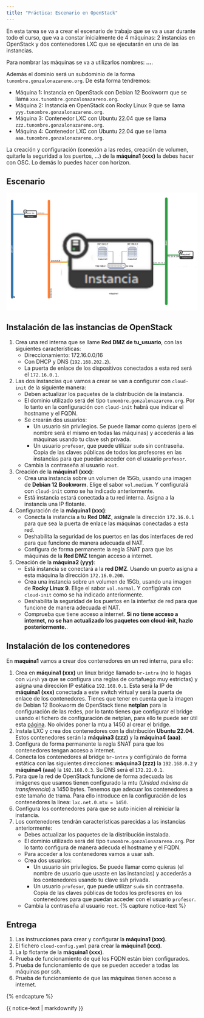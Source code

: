 ```yaml
---
title: "Práctica: Escenario en OpenStack"
---
```


En esta tarea se va a crear el escenario de trabajo que se va a usar durante todo el curso, que va a constar inicialmente de 4 máquinas: 2 instancias en OpenStack y dos contenedores LXC que se ejecutarán en una de las instancias.

Para nombrar las máquinas se va a utilizarlos nombres: **...**.

Además el dominio será un subdominio de la forma `tunombre.gonzalonazareno.org`. De esta forma tendremos:

* Máquina 1: Instancia en OpenStack con Debian 12 Bookworm que se llama `xxx.tunombre.gonzalonazareno.org`.
* Máquina 2: Instancia en OpenStack con Rocky Linux 9 que se llama `yyy.tunombre.gonzalonazareno.org`.
* Máquina 3: Contenedor LXC con Ubuntu 22.04 que se llama `zzz.tunombre.gonzalonazareno.org`.
* Máquina 4: Contenedor LXC con Ubuntu 22.04 que se llama `aaa.tunombre.gonzalonazareno.org`.

La creación y configuración (conexión a las redes, creación de volumen, quitarle la seguridad a los puertos, ...) de la **máquina1 (xxx)** la debes hacer con OSC. Lo demás lo puedes hacer con horizon.

## Escenario

![os](img/os.drawio.png)

## Instalación de las instancias de OpenStack

1. Crea una red interna que se llame **Red DMZ de tu_usuario**, con las siguientes características:
	* Direccionamiento: 172.16.0.0/16
	* Con DHCP y DNS (`192.168.202.2`).
	* La puerta de enlace de los dispositivos conectados a esta red será el `172.16.0.1`.
2. Las dos instancias que vamos a crear se van a configurar con `cloud-init` de la siguiente manera:
	* Deben actualizar los paquetes de la distribución de la instancia.
	* El dominio utilizado será del tipo `tunombre.gonzalonazareno.org`. Por lo tanto en la configuración con `cloud-init` habrá que indicar el hostname y el FQDN.
	* Se crearán dos usuarios: 
		* Un usuario sin privilegios. Se puede llamar como quieras (pero el nombre será el mismo en todas las máquinas) y accederás a las máquinas usando tu clave ssh privada.
		* Un usuario `profesor`, que puede utilizar `sudo` sin contraseña. Copia de las claves públicas de todos los profesores en las instancias para que puedan acceder con el usuario `profesor`.
	* Cambia la contraseña al usuario `root`.
3. Creación de la **máquina1 (xxx)**:
	* Crea una instancia sobre un volumen de 15Gb, usando una imagen de **Debian 12 Bookworm**. Elige el sabor `vol.medium`. Y configuralá con `cloud-init` como se ha indicado anteriormente.
	* Está instancia estará conectada a tu red interna. Asigna a la instancia una IP flotante.
4. Configuración de la **máquina1 (xxx)**:
	* Conecta la instancia a tu **Red DMZ**, asígnale la dirección `172.16.0.1` para que sea la puerta de enlace las máquinas conectadas a esta red.
	* Deshabilita la seguridad de los puertos en las dos interfaces de red para que funcione de manera adecuada el NAT.
	* Configura de forma permanente la regla SNAT para que las máquinas de la **Red DMZ** tengan acceso a internet.
5. Creación de la **máquina2 (yyy)**:
	* Está instancia se conectará a la **red DMZ**. Usando un puerto asigna a esta máquina la dirección `172.16.0.200`.
	* Crea una instancia sobre un volumen de 15Gb, usando una imagen de **Rocky Linux 9**. Elige el sabor `vol.normal`. Y configúrala con `cloud-init` como se ha indicado anteriormente.
	* Deshabilita la seguridad de los puertos en la interfaz de red para que funcione de manera adecuada el NAT.
	* Comprueba que tiene acceso a internet. **Si no tiene acceso a internet, no se han actualizado los paquetes con cloud-init, hazlo posteriormente.**.

## Instalación de los contenedores

En **maquina1** vamos a crear dos contenedores en un red interna, para ello:
1. Crea en **máquina1 (xxx)** un linux bridge llamado `br-intra` (no lo hagas con `virsh` ya que se configura una reglas de cortafuego muy estrictas) y asigna una dirección IP estática `192.168.0.1`. Esta será la IP de **máquina1 (xxx)** conectada a este switch virtual y será la puerta de enlace de los contenedores. Tienes que tener en cuenta que la imagen de Debian 12 Bookworm de OpenStack tiene **netplan** para la configuración de las redes, por lo tanto tienes que configurar el bridge usando el fichero de configuración de netplan, para ello te puede ser útil esta [página](https://fabianlee.org/2022/09/20/kvm-creating-a-bridged-network-with-netplan-on-ubuntu-22-04/). No olvides poner la mtu a 1450 al crear el bridge.
2. Instala LXC y crea dos contenedores con la distribución **Ubuntu 22.04**. Estos contenedores serán la **máquina3 (zzz)** y la **máquina4 (aaa)**.
3. Configura de forma permanente la regla SNAT para que los contenedores tengan acceso a internet.
4. Conecta los contenedores al bridge `br-intra` y configúralo de forma estática con las siguientes direcciones: **máquina3 (zzz)** la `192.168.0.2` y **máquina4 (aaa)** la `192.168.0.3`. Su DNS será el `172.22.0.1`.
5. Para que la red de OpenStack funcione de forma adecuada las imágenes que usamos tienen configurado la mtu (*Unidad máxima de transferencia*) a 1450 bytes. Tenemos que adecuar los contenedores a este tamaño de trama. Para ello introduce en la configuración de los contenedores la línea: `lxc.net.0.mtu = 1450`.
6. Configura los contenedores para que se auto inicien al reiniciar la instancia. 
7. Los contenedores tendrán características parecidas a las instancias anteriormente:
	* Debes actualizar los paquetes de la distribución instalada.
	* El dominio utilizado será del tipo `tunombre.gonzalonazareno.org`. Por lo tanto configura de manera adecuda el hostname y el FQDN.
	* Para acceder a los contenedores vamos a usar ssh.
	* Crea dos usuarios: 
		* Un usuario sin privilegios. Se puede llamar como quieras (el nombre de usuario que usaste en las instancias) y accederás a los contenedores usando tu clave ssh privada.
		* Un usuario `profesor`, que puede utilizar `sudo` sin contraseña. Copia de las claves públicas de todos los profesores en los contenedores para que puedan acceder con el usuario `profesor`.
	* Cambia la contraseña al usuario `root`.
{% capture notice-text %}
## Entrega

1. Las instrucciones para crear y configurar la **máquina1 (xxx)**.
2. El fichero `cloud-config.yaml` para crear la **máquina1 (xxx)**.
3. La Ip flotante de la **máquina1 (xxx)**.
4. Prueba de funcionamiento de qué los FQDN están bien configurados.
5. Prueba de funcionamiento de que se pueden acceder a todas las máquinas por ssh.
6. Prueba de funcionamiento de que las máquinas tienen acceso a internet.

{% endcapture %}<div class="notice--info">{{ notice-text | markdownify }}</div>


